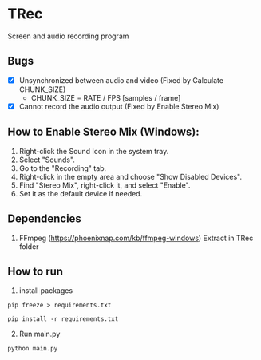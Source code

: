 # TRec
Screen and audio recording program
## Bugs
- [x] Unsynchronized between audio and video (Fixed by Calculate CHUNK_SIZE)
    - CHUNK_SIZE = RATE / FPS [samples / frame]
- [x] Cannot record the audio output (Fixed by Enable Stereo Mix)
## How to Enable Stereo Mix (Windows):
1. Right-click the Sound Icon in the system tray.
2. Select "Sounds".
3. Go to the "Recording" tab.
4. Right-click in the empty area and choose "Show Disabled Devices".
5. Find "Stereo Mix", right-click it, and select "Enable".
6. Set it as the default device if needed.
## Dependencies
1. FFmpeg (https://phoenixnap.com/kb/ffmpeg-windows) Extract in TRec folder
## How to run
1. install packages
```
pip freeze > requirements.txt
```
```
pip install -r requirements.txt
```
2. Run main.py
```
python main.py
```
